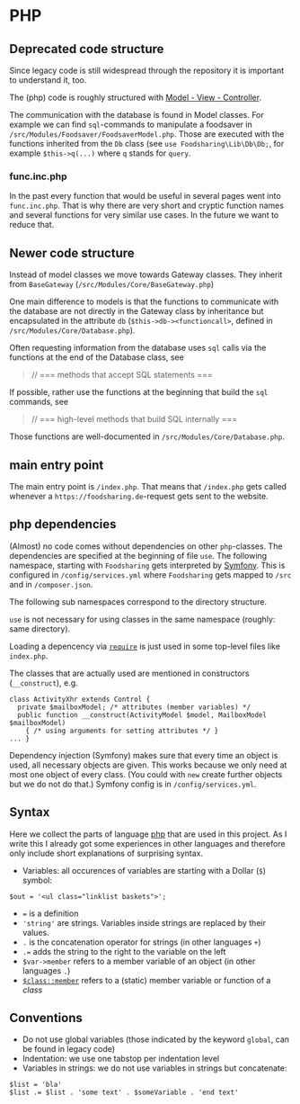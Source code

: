 # PHP

## Deprecated code structure

Since legacy code is still widespread through the repository it is important to understand it, too.

The (php) code is roughly structured with [Model - View - Controller](https://en.wikipedia.org/wiki/Model%E2%80%93view%E2%80%93controller).

The communication with the database is found in Model classes.
For example we can find `sql`-commands to manipulate a foodsaver in `/src/Modules/Foodsaver/FoodsaverModel.php`.
Those are executed with the functions inherited from the `Db` class (see `use Foodsharing\Lib\Db\Db;`, for example `$this->q(...)` where `q` stands for `query`.

### func.inc.php

In the past every function that would be useful in several pages went into `func.inc.php`.
That is why there are very short and cryptic function names and several functions for very similar use cases.
In the future we want to reduce that.
<!-- todo: where do those things go to? -->

## Newer code structure

Instead of model classes we move towards Gateway classes.
They inherit from `BaseGateway` (`/src/Modules/Core/BaseGateway.php`)

One main difference to models is that the functions to communicate with the database are not directly in the Gateway class by inheritance but encapsulated in the attribute `db` (`$this->db-><functioncall>`, defined in `/src/Modules/Core/Database.php`).

Often requesting information from the database uses `sql` calls via the functions at the end of the Database class, see 
 > // === methods that accept SQL statements ===

If possible, rather use the functions at the beginning that build the `sql` commands, see
 > // === high-level methods that build SQL internally ===

Those functions are well-documented in `/src/Modules/Core/Database.php`.

## main entry point

The main entry point is `/index.php`.
That means that `/index.php` gets called whenever a `https://foodsharing.de`-request gets sent to the website.

## php dependencies

(Almost) no code comes without dependencies on other `php`-classes.
The dependencies are specified at the beginning of file `use`.
The following namespace, starting with `Foodsharing` gets interpreted by [Symfony](https://symfony.com/doc).
This is configured in `/config/services.yml` where `Foodsharing` gets mapped to `/src`
and in `/composer.json`.
<!-- TODO: what is configured where?, looks like the information "Foodsharing = /src" exists twice -->
<!-- TODO: mention psr4 with glossary entry and link -->
The following sub namespaces correspond to the directory structure.

`use` is not necessary for using classes in the same namespace (roughly: same directory).

Loading a depencency via [`require`](https://secure.php.net/manual/de/function.require.php) is just used in some top-level files like `index.php`.

The classes that are actually used are mentioned in constructors (`__construct`), e.g.
```
class ActivityXhr extends Control {
  private $mailboxModel; /* attributes (member variables) */
  public function __construct(ActivityModel $model, MailboxModel $mailboxModel)
    { /* using arguments for setting attributes */ }
... }
```
Dependency injection (Symfony) makes sure that every time an object is used,
all necessary objects are given.
This works because we only need at most one object of every class.
(You could with `new` create further objects but we do not do that.)
Symfony config is in `/config/services.yml`.
<!-- TODO: when does [Symfony](https://symfony.com/doc) work? -->

## Syntax

Here we collect the parts of language [php](https://secure.php.net/docs.php) that are used in this project.
As I write this I already got some experiences in other languages and therefore only include short explanations of surprising syntax.

- Variables: all occurences of variables are starting with a Dollar (`$`) symbol:
```
$out = '<ul class="linklist baskets">';
```
- `=` is a definition
- `'string'` are strings. Variables inside strings are replaced by their values.
- `.` is the concatenation operator for strings (in other languages `+`)
- `.=` adds the string to the right to the variable on the left
- `$var->member` refers to a member variable of an object (in other languages `.`)
- [`$class::member`](https://secure.php.net/manual/de/language.oop5.paamayim-nekudotayim.php) refers to a (static) member variable or function of a _class_

## Conventions

- Do not use global variables (those indicated by the keyword `global`, can be found in legacy code)
- Indentation: we use one tabstop per indentation level
- Variables in strings: we do not use variables in strings but concatenate:
```
$list = 'bla'
$list .= $list . 'some text' . $someVariable . 'end text'
```

